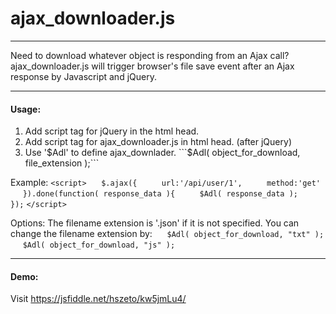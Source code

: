 # ajax_downloader.js
___   
Need to download whatever object is responding from an Ajax call?
ajax_downloader.js will trigger browser's file save event after an Ajax response by Javascript and jQuery.
___
#### Usage:
1. Add script tag for jQuery in the html head.
2. Add script tag for ajax_downloader.js in html head. (after jQuery)
3. Use '$Adl' to define ajax_downlader. ```$Adl( object_for_download, file_extension );```

Example:
```<script>```
&nbsp;&nbsp;&nbsp;&nbsp; ```$.ajax({```
&nbsp;&nbsp;&nbsp;&nbsp;&nbsp;&nbsp;&nbsp;&nbsp; ```url:'/api/user/1',```
&nbsp;&nbsp;&nbsp;&nbsp;&nbsp;&nbsp;&nbsp;&nbsp; ```method:'get'```
&nbsp;&nbsp;&nbsp;&nbsp; ```}).done(function( response_data ){```
&nbsp;&nbsp;&nbsp;&nbsp;&nbsp;&nbsp;&nbsp;&nbsp; ```$Adl( response_data );```
&nbsp;&nbsp;&nbsp;&nbsp; ```});```
```</script>```

Options:
The filename extension is '.json' if it is not specified. You can change the filename extension by:
&nbsp;&nbsp;&nbsp;&nbsp; ```$Adl( object_for_download, "txt" );```
&nbsp;&nbsp;&nbsp;&nbsp; ```$Adl( object_for_download, "js" );```
___
#### Demo:  
Visit https://jsfiddle.net/hszeto/kw5jmLu4/

